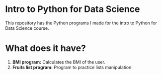 # Intro to Python for Data Science
This repository has the Python programs I made for the intro to Python for Data Science course.

# What does it have?

1. <b>BMI program:</b> Calculates the BMI of the user.
2. <b>Fruits list program:</b> Program to practice lists manipulation.
